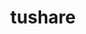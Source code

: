 ---
layout: post
title: tushare
category: Python
tags: Python 
keywords: Python tushare
description: 
---